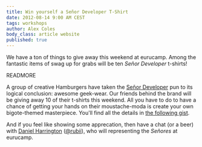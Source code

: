 ```yaml
---
title: Win yourself a Señor Developer T-Shirt
date: 2012-08-14 9:00 AM CEST
tags: workshops
author: Alex Coles
body_class: article website
published: true
---
```


We have a ton of things to give away this weekend at eurucamp. Among the fantastic items of swag up for grabs will be ten _Señor Developer_ t-shirts!

READMORE

A group of creative Hamburgers have taken the [Señor Developer][señordeveloper] pun to its logical conclusion: awesome geek-wear. Our friends behind the brand will be giving away 10 of their t-shirts this weekend. All you have to do to have a chance of getting your hands on their moustache-moda is create your own bigote-themed masterpiece. You'll find all the details in [the following gist][details_gist].

And if you feel like showing some apprecation, then have a chat (or a beer) with [Daniel Harrington][daniel] ([@rubii][@rubii]), who will representing the _Señores_ at eurucamp.

[señordeveloper]:http://www.xn--seordeveloper-jkb.com/
[details_gist]:https://gist.github.com/3169025
[daniel]:http://rubiii.com/
[@rubii]:http://twitter.com/rubiii
